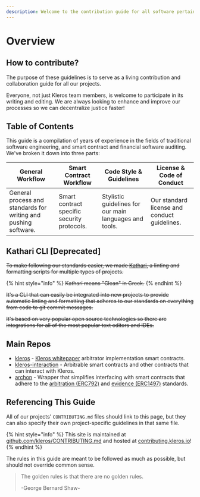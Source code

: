 ```yaml
---
description: Welcome to the contribution guide for all software pertaining to Kleros.
---
```


# Overview

## How to contribute?

The purpose of these guidelines is to serve as a living contribution and collaboration guide for all our projects.

Everyone, not just Kleros team members, is welcome to participate in its writing and editing. We are always looking to enhance and improve our processes so we can decentralize justice faster!

## Table of Contents

This guide is a compilation of years of experience in the fields of traditional software engineering, and smart contract and financial software auditing. We've broken it down into three parts:

| General Workflow                                                | Smart Contract Workflow                     | Code Style & Guidelines                                | License & Code of Conduct                    |
| --------------------------------------------------------------- | ------------------------------------------- | ------------------------------------------------------ | -------------------------------------------- |
| General process and standards for writing and pushing software. | Smart contract specific security protocols. | Stylistic guidelines for our main languages and tools. | Our standard license and conduct guidelines. |

## Kathari CLI \[Deprecated]

~~To make following our standards easier, we made ~~[~~Kathari~~](https://github.com/kleros/kathari)~~, a linting and formatting scripts for multiple types of projects.~~

{% hint style="info" %}
~~Kathari means "Clean" in Greek.~~
{% endhint %}

~~It's a CLI that can easily be integrated into new projects to provide automatic linting and formatting that adheres to our standards on everything from code to git commit messages.~~

~~It's based on very popular open source technologies so there are integrations for all of the most popular text editors and IDEs.~~

## Main Repos

* [kleros](https://github.com/kleros) - [Kleros whitepaper](https://kleros.io/assets/whitepaper.pdf) arbitrator implementation smart contracts.
* [kleros-interaction](https://github.com/kleros-interaction) - Arbitrable smart contracts and other contracts that can interact with Kleros.
* [archon](https://github.com/kleros/archon) - Wrapper that simplifies interfacing with smart contracts that adhere to the [arbitration (ERC792)](https://github.com/ethereum/EIPs/issues/792) and [evidence (ERC1497)](https://github.com/ethereum/EIPs/issues/1497) standards.

## Referencing This Guide

All of our projects' `CONTRIBUTING.md` files should link to this page, but they can also specify their own project-specific guidelines in that same file.

{% hint style="info" %}
This site is maintained at [github.com/kleros/CONTRIBUTING.md](https://github.com/kleros/CONTRIBUTING.md) and hosted at [contributing.kleros.io](https://contributing.kleros.io)!
{% endhint %}

The rules in this guide are meant to be followed as much as possible, but should not override common sense.

> The golden rules is that there are no golden rules.
>
> \-George Bernard Shaw-
